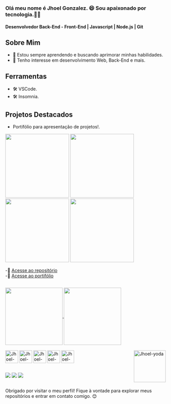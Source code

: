 ### Olá meu nome é Jhoel Gonzalez. 😄 Sou apaixonado por tecnologia.👨‍💻
#### Desenvolvedor Back-End - Front-End | Javascript | Node.js | Git

## Sobre Mim
- 🌱 Estou sempre aprendendo e buscando aprimorar minhas habilidades.
- 🚀 Tenho interesse em desenvolvimento Web, Back-End e mais.

## Ferramentas
- 🛠️ VSCode. 
- 🛠️ Insomnia.
## Projetos Destacados
- Portifólio para apresentação de projetos!.<br>

<img height="200" src="https://github.com/Jhoel-Gonzalez/Jhoel-Gonzalez/assets/70471750/d276531a-3bcc-4845-8e75-6611debc7f05"> 

<img height="200" src="https://github.com/Jhoel-Gonzalez/Jhoel-Gonzalez/assets/70471750/3b9a2320-a738-4dda-b0a6-5a30f9684593">

<img height="200" src="https://github.com/Jhoel-Gonzalez/Jhoel-Gonzalez/assets/70471750/ff92bfba-2ed8-43cc-a8ba-a327da1ff820">

<img height="200" src="https://github.com/Jhoel-Gonzalez/Jhoel-Gonzalez/assets/70471750/bff746b5-b717-4510-a57f-822750f01f74">


-🔗 [Acesse ao repositório](https://github.com/Jhoel-Gonzalez/Jhoel-Portfolio)<br>
-🔗 [Acesse ao portifólio](https://jhoelportfolio.glitch.me/)

##

<a href="https://github.com/Jhoel-Gonzalez">
  <img height="180em" align="center" src="https://github-readme-stats.vercel.app/api?username=Jhoel-Gonzalez&theme=dracula" />
</a>
<a href="https://github.com/Jhoel-Gonzalez">
  <img height="180em" align="center" src="https://github-readme-stats.vercel.app/api/top-langs?username=Jhoel-Gonzalez&layout=compact&langs_count=8&card_width=320&theme=dracula" />
</a>

<div style="display: inline_block"><br>
  <img align="center" alt="Jhoel-Js" height="40" width="40" src="https://cdn.jsdelivr.net/gh/devicons/devicon/icons/javascript/javascript-original.svg" />
  <img align="center" alt="Jhoel-node" height="40" width="40" src="https://cdn.jsdelivr.net/gh/devicons/devicon/icons/nodejs/nodejs-original.svg" />
  <img  align="center" alt="Jhoel-Npm" height="40" width="40" src="https://cdn.jsdelivr.net/gh/devicons/devicon/icons/npm/npm-original-wordmark.svg" />
  <img align="center" alt="Jhoel-Html5" height="40" width="40" src="https://cdn.jsdelivr.net/gh/devicons/devicon/icons/html5/html5-plain-wordmark.svg" />
  <img align="center" alt="Jhoel-Css3" height="40" width="40" src="https://cdn.jsdelivr.net/gh/devicons/devicon/icons/css3/css3-plain-wordmark.svg" />
  <img align="right"  alt="Jhoel-yoda" height="100" width="100" src="https://media.giphy.com/media/S3PBXqHjKL9GZhK2Yv/giphy.gif"
</div>

##

<div>
  <a href="https://wa.me/5567996431964?text=Queremos%20contratar%20você" target="_blank"><img src="https://img.shields.io/badge/WhatsApp-25D366?style=for-the-badge&logo=whatsapp&logoColor=white"></a>
  <a href="mailto:jhoel834@gmail.com" target="_blank"><img src="https://img.shields.io/badge/Gmail-D14836?style=for-the-badge&logo=gmail&logoColor=white"></a> 
  <a href="https://www.linkedin.com/in/jhoel-gonzalez/" target="_blank"><img src="https://img.shields.io/badge/LinkedIn-0077B5?style=for-the-badge&logo=linkedin&logoColor=white"></a> 
</div>

##

Obrigado por visitar o meu perfil! Fique à vontade para explorar meus repositórios e entrar em contato comigo. 😊

